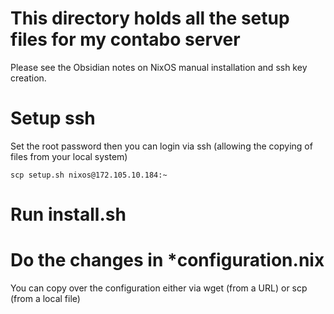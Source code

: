 # This directory holds all the setup files for my contabo server

Please see the Obsidian notes on NixOS manual installation and ssh key creation.

# Setup ssh

Set the root password then you can login via ssh (allowing the copying of files from your local system)

```
scp setup.sh nixos@172.105.10.184:~
```

# Run install.sh

# Do the changes in *configuration.nix

You can copy over the configuration either via wget (from a URL) or scp (from a local file)


